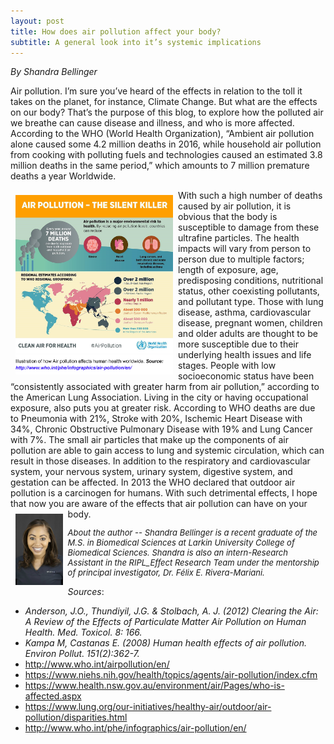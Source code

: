 ```yaml
---
layout: post
title: How does air pollution affect your body?
subtitle: A general look into it’s systemic implications
---
```


*By Shandra Bellinger*

Air pollution. I’m sure you’ve heard of the effects in relation to the toll it takes on the planet, for instance, Climate Change. But what are the effects on our body? That’s the purpose of this blog, to explore how the polluted air we breathe can cause disease and illness, and who is more affected. According to the WHO (World Health Organization), “Ambient air pollution alone caused some 4.2 million deaths in 2016, while household air pollution from cooking with polluting fuels and technologies caused an estimated 3.8 million deaths in the same period,” which amounts to 7 million premature deaths a year 
Worldwide.

<img src="/img/airpollution-who.jpg" alt="Air Pollutin Worldwide" align="left" style="width: 50%; height: 50%; margin:8px">
 With such a high number of deaths caused by air pollution, it is obvious that the body is susceptible to damage from these ultrafine particles. The health impacts will vary from person to person due to multiple factors;  length of exposure, age, predisposing conditions, nutritional status, other coexisting pollutants, and pollutant type. Those with lung disease, asthma, cardiovascular disease, pregnant women, children and older adults are thought to be more susceptible due to their underlying health issues and life stages. People with low socioeconomic status have been “consistently associated with greater harm from air pollution,” according to the American Lung Association. Living in the city or having occupational exposure, also puts you at greater risk. According to WHO deaths are due to Pneumonia with 21%, Stroke with 20%, Ischemic Heart Disease with 34%, Chronic Obstructive Pulmonary Disease with 19% and Lung Cancer with 7%. The small air particles that make up the components of air pollution are able to gain access to lung and systemic circulation, which can result in those diseases. In addition to the respiratory and cardiovascular system, your nervous system,  urinary system, digestive system, and gestation can be affected. In 2013 the WHO declared that outdoor air pollution is a carcinogen for humans. With such detrimental effects, I hope that now you are aware of the effects that air pollution can have on your body.

<img src="/img/Shandra.jpeg" alt="Shandra Bellinger" align="left" style="width: 15%; height: 15%; margin:8px">
<font size="2"><p><i>About the author -- Shandra Bellinger is a recent graduate of the M.S. in Biomedical Sciences at Larkin University College of Biomedical Sciences. Shandra is also an intern-Research Assistant in the RIPL_Effect Research Team under the mentorship of principal investigator, Dr. Félix E. Rivera-Mariani.</i></p></font>


*Sources*:
- *Anderson, J.O., Thundiyil, J.G. & Stolbach, A. J. (2012) Clearing the Air: A Review of the Effects of Particulate Matter Air Pollution on Human Health. Med. Toxicol. 8: 166.* 
- *Kampa M, Castanas E. (2008) Human health effects of air pollution. Environ Pollut. 151(2):362-7.*
- http://www.who.int/airpollution/en/
- https://www.niehs.nih.gov/health/topics/agents/air-pollution/index.cfm
- https://www.health.nsw.gov.au/environment/air/Pages/who-is-affected.aspx
- https://www.lung.org/our-initiatives/healthy-air/outdoor/air-pollution/disparities.html
- http://www.who.int/phe/infographics/air-pollution/en/
